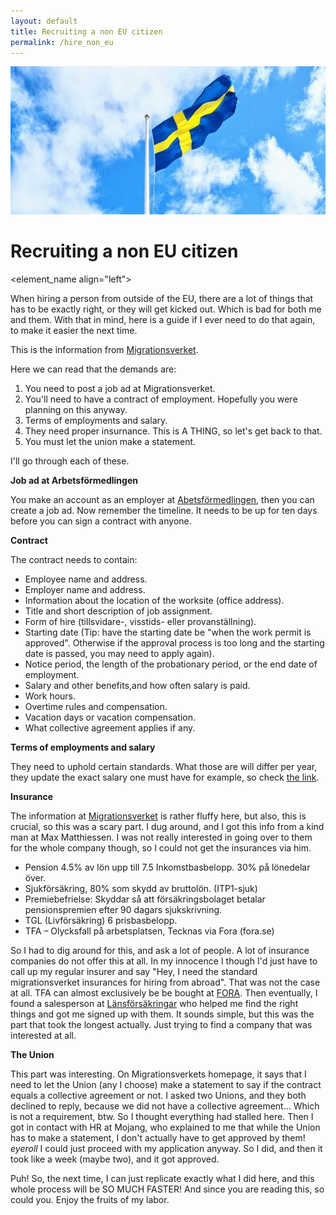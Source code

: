 ```yaml
---
layout: default
title: Recruiting a non EU citizen
permalink: /hire_non_eu
---
```


<div class="logo-container">
  <img src="assets/images/flag.jpeg" alt="Swedish Flag">
</div>

# Recruiting a non EU citizen

<element_name align="left">

When hiring a person from outside of the EU, there are a lot of things that has to be exactly right, or they will get kicked out. Which is bad for both me and them. With that in mind, here is a guide if I ever need to do that again, to make it easier the next time.

This is the information from <a href="https://www.migrationsverket.se/arbetsgivare/du-vill-anstalla/anstalla-fran-lander-utanfor-eu-ees/anstallning/anstalld.html#svid10_2cd2e409193b84c506a2a791">Migrationsverket</a>.

Here we can read that the demands are: 
1. You need to post a job ad at Migrationsverket. 
1. You'll need to have a contract of employment. Hopefully you were planning on this anyway.
1. Terms of employments and salary.
1. They need proper insurnance. This is A THING, so let's get back to that. 
1. You must let the union make a statement.

I'll go through each of these. 

**Job ad at Arbetsförmedlingen**

You make an account as an employer at <a href="https://arbetsformedlingen.se/for-arbetsgivare/rekrytera/annonsera-i-platsbanken">Abetsförmedlingen</a>, then you can create a job ad.
Now remember the timeline. It needs to be up for ten days before you can sign a contract with anyone.

**Contract**

The contract needs to contain: 
* Employee name and address.
* Employer name and address.
* Information about the location of the worksite (office address).
* Title and short description of job assignment.
* Form of hire (tillsvidare-, visstids- eller provanställning).
* Starting date (Tip: have the starting date be "when the work permit is approved". Otherwise if the approval process is too long and the starting date is passed, you may need to apply again).
* Notice period, the length of the probationary period, or the end date of employment.
* Salary and other benefits,and how often salary is paid.
* Work hours.
* Overtime rules and compensation.
* Vacation days or vacation compensation.
* What collective agreement applies if any.

**Terms of employments and salary**

 They need to uphold certain standards. What those are will differ per year, they update the exact salary one must have for example, so check <a href="https://www.migrationsverket.se/arbetsgivare/du-vill-anstalla/anstalla-fran-lander-utanfor-eu-ees/anstallning/anstalld.html#svid10_2cd2e409193b84c506a2b60b"> the link</a>.

**Insurance**

The information at <a href="https://www.migrationsverket.se/arbetsgivare/du-vill-anstalla/anstalla-fran-lander-utanfor-eu-ees/anstallning/anstalld.html#svid12_2cd2e409193b84c506a3109b"> Migrationsverket</a> is rather fluffy here, but also, this is crucial, so this was a scary part. 
I dug around, and I got this info from a kind man at Max Matthiessen. I was not really interested in going over to them for the whole company though, so I could not get the insurances via him.

* Pension 4.5% av lön upp till 7.5 Inkomstbasbelopp. 30% på lönedelar över.
* Sjukförsäkring, 80% som skydd av bruttolön. (ITP1-sjuk)
* Premiebefrielse: Skyddar så att försäkringsbolaget betalar pensionspremien efter 90 dagars sjukskrivning.
* TGL (Livförsäkring) 6 prisbasbelopp.
* TFA – Olycksfall på arbetsplatsen, Tecknas via Fora (fora.se)

So I had to dig around for this, and ask a lot of people. A lot of insurance companies do not offer this at all. In my innocence I though I'd just have to call up my regular insurer and say "Hey, I need the standard migrationsverket insurances for hiring from abroad". 
That was not the case at all. TFA can almost exclusively be be bought at <a href="https://www.fora.se/"> FORA</a>. Then eventually, I found a salesperson at <a href="https://www.lansforsakringar.se/stockholm/foretag/"> Länsförsäkringar</a> who helped me find the right things and got me signed up with them. 
It sounds simple, but this was the part that took the longest actually. Just trying to find a company that was interested at all.

**The Union**

This part was interesting. On Migrationsverkets homepage, it says that I need to let the Union (any I choose) make a statement to say if the contract equals a collective agreement or not. I asked two Unions, and they both declined to reply, because we did not have a collective agreement...
Which is not a requirement, btw. So I thought everything had stalled here. Then I got in contact with HR at Mojang, who explained to me that while the Union has to make a statement, I don't actually have to get approved by them! *eyeroll*
I could just proceed with my application anyway. So I did,  and then it took like a week (maybe two), and it got approved.

Puh! So, the next time, I can just replicate exactly what I did here, and this whole process will be SO MUCH FASTER! And since you are reading this, so could you. Enjoy the fruits of my labor.

<!--<div class="logo-container">
<!--  <img src="assets/images/Roden_Small.png" alt="Roden Logo Head" style="max-width: 50px; height: auto;">>
<!--</div>

<!-- Add any more sections as needed -->

